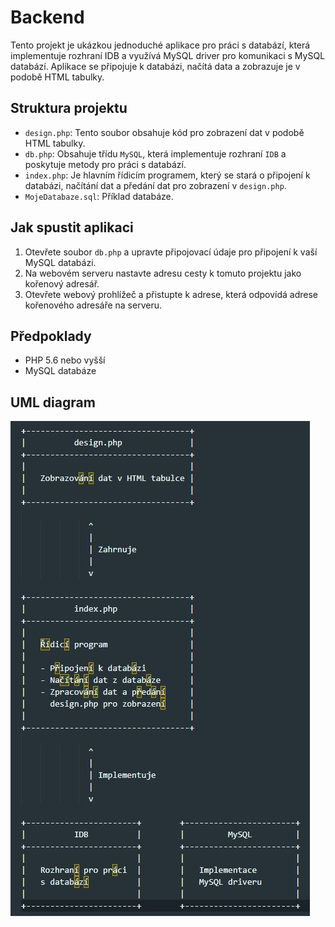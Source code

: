 # Backend

Tento projekt je ukázkou jednoduché aplikace pro práci s databází, která implementuje rozhraní IDB a využívá MySQL driver pro komunikaci s MySQL databází. Aplikace se připojuje k databázi, načítá data a zobrazuje je v podobě HTML tabulky.

## Struktura projektu

- `design.php`: Tento soubor obsahuje kód pro zobrazení dat v podobě HTML tabulky.
- `db.php`: Obsahuje třídu `MySQL`, která implementuje rozhraní `IDB` a poskytuje metody pro práci s databází.
- `index.php`: Je hlavním řídicím programem, který se stará o připojení k databázi, načítání dat a předání dat pro zobrazení v `design.php`.
- `MojeDatabaze.sql`: Příklad databáze.

## Jak spustit aplikaci

1. Otevřete soubor `db.php` a upravte připojovací údaje pro připojení k vaší MySQL databázi.
2. Na webovém serveru nastavte adresu cesty k tomuto projektu jako kořenový adresář.
3. Otevřete webový prohlížeč a přistupte k adrese, která odpovídá adrese kořenového adresáře na serveru.

## Předpoklady

- PHP 5.6 nebo vyšší
- MySQL databáze

## UML diagram

![](uml.JPG)
